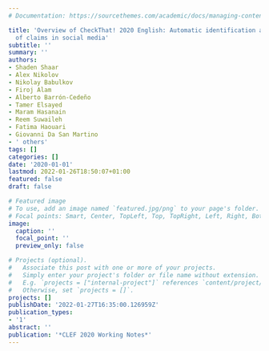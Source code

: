 ```yaml
---
# Documentation: https://sourcethemes.com/academic/docs/managing-content/

title: 'Overview of CheckThat! 2020 English: Automatic identification and verification
  of claims in social media'
subtitle: ''
summary: ''
authors:
- Shaden Shaar
- Alex Nikolov
- Nikolay Babulkov
- Firoj Alam
- Alberto Barrón-Cedeño
- Tamer Elsayed
- Maram Hasanain
- Reem Suwaileh
- Fatima Haouari
- Giovanni Da San Martino
- ' others'
tags: []
categories: []
date: '2020-01-01'
lastmod: 2022-01-26T18:50:07+01:00
featured: false
draft: false

# Featured image
# To use, add an image named `featured.jpg/png` to your page's folder.
# Focal points: Smart, Center, TopLeft, Top, TopRight, Left, Right, BottomLeft, Bottom, BottomRight.
image:
  caption: ''
  focal_point: ''
  preview_only: false

# Projects (optional).
#   Associate this post with one or more of your projects.
#   Simply enter your project's folder or file name without extension.
#   E.g. `projects = ["internal-project"]` references `content/project/deep-learning/index.md`.
#   Otherwise, set `projects = []`.
projects: []
publishDate: '2022-01-27T16:35:00.126959Z'
publication_types:
- '1'
abstract: ''
publication: '*CLEF 2020 Working Notes*'
---
```

